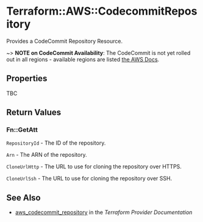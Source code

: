 # Terraform::AWS::CodecommitRepository

Provides a CodeCommit Repository Resource.

~> **NOTE on CodeCommit Availability**: The CodeCommit is not yet rolled out
in all regions - available regions are listed
[the AWS Docs](https://docs.aws.amazon.com/general/latest/gr/rande.html#codecommit_region).

## Properties

TBC

## Return Values

### Fn::GetAtt

`RepositoryId` - The ID of the repository.

`Arn` - The ARN of the repository.

`CloneUrlHttp` - The URL to use for cloning the repository over HTTPS.

`CloneUrlSsh` - The URL to use for cloning the repository over SSH.

## See Also

* [aws_codecommit_repository](https://www.terraform.io/docs/providers/aws/r/codecommit_repository.html) in the _Terraform Provider Documentation_